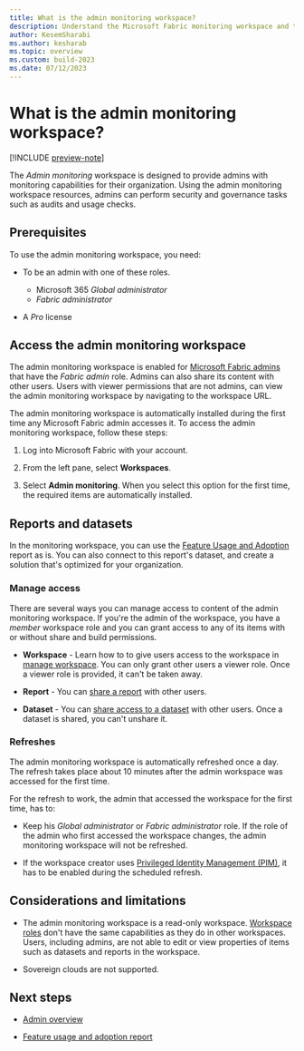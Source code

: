 ```yaml
---
title: What is the admin monitoring workspace?
description: Understand the Microsoft Fabric monitoring workspace and the reports it holds.
author: KesemSharabi
ms.author: kesharab
ms.topic: overview
ms.custom: build-2023
ms.date: 07/12/2023
---
```


# What is the admin monitoring workspace?

[!INCLUDE [preview-note](../includes/preview-note.md)]

The *Admin monitoring* workspace is designed to provide admins with monitoring capabilities for their organization. Using the admin monitoring workspace resources, admins can perform security and governance tasks such as audits and usage checks.

## Prerequisites

To use the admin monitoring workspace, you need:

* To be an admin with one of these roles.
    * Microsoft 365 *Global administrator*
    * *Fabric administrator*

* A *Pro* license

## Access the admin monitoring workspace

The admin monitoring workspace is enabled for [Microsoft Fabric admins](microsoft-fabric-admin.md) that have the *Fabric admin* role. Admins can also share its content with other users. Users with viewer permissions that are not admins, can view the admin monitoring workspace by navigating to the workspace URL.

The admin monitoring workspace is automatically installed during the first time any Microsoft Fabric admin accesses it. To access the admin monitoring workspace, follow these steps:

1. Log into Microsoft Fabric with your account.

2. From the left pane, select **Workspaces**.

3. Select **Admin monitoring**. When you select this option for the first time, the required items are automatically installed.

## Reports and datasets

In the monitoring workspace, you can use the [Feature Usage and Adoption](feature-usage-adoption.md) report as is. You can also connect to this report's dataset, and create a solution that's optimized for your organization.

### Manage access

There are several ways you can manage access to content of the admin monitoring workspace. If you're the admin of the workspace, you have a *member* workspace role and you can grant access to any of its items with or without share and build permissions.

* **Workspace** - Learn how to to give users access to the workspace in [manage workspace](../admin/portal-workspaces.md). You can only grant other users a viewer role. Once a viewer role is provided, it can't be taken away.

* **Report** - You can [share a report](/power-bi/connect-data/service-datasets-share) with other users.

* **Dataset** - You can [share access to a dataset](/power-bi/connect-data/service-datasets-share) with other users. Once a dataset is shared, you can't unshare it.

### Refreshes

The admin monitoring workspace is automatically refreshed once a day. The refresh takes place about 10 minutes after the admin workspace was accessed for the first time.

For the refresh to work, the admin that accessed the workspace for the first time, has to:

* Keep his *Global administrator* or *Fabric administrator* role. If the role of the admin who first accessed the workspace changes, the admin monitoring workspace will not be refreshed.

* If the workspace creator uses [Privileged Identity Management (PIM)](/azure/active-directory/privileged-identity-management/pim-configure), it has to be enabled during the scheduled refresh.

## Considerations and limitations

* The admin monitoring workspace is a read-only workspace. [Workspace roles](/power-bi/collaborate-share/service-roles-new-workspaces#workspace-roles) don't have the same capabilities as they do in other workspaces. Users, including admins, are not able to edit or view properties of items such as datasets and reports in the workspace.

* Sovereign clouds are not supported.

## Next steps

* [Admin overview](microsoft-fabric-admin.md)

* [Feature usage and adoption report](feature-usage-adoption.md)
